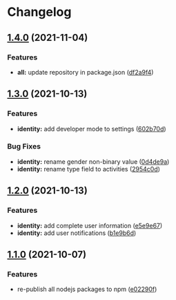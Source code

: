 # Changelog

## [1.4.0](https://www.github.com/animeapis/api-nodejs-client/compare/identity-v1.3.0...identity-v1.4.0) (2021-11-04)


### Features

* **all:** update repository in package.json ([df2a9f4](https://www.github.com/animeapis/api-nodejs-client/commit/df2a9f4e1a0f39cee3fb88929f1e775889f21063))

## [1.3.0](https://www.github.com/animeapis/api-nodejs-client/compare/identity-v1.2.0...identity-v1.3.0) (2021-10-13)


### Features

* **identity:** add developer mode to settings ([602b70d](https://www.github.com/animeapis/api-nodejs-client/commit/602b70d740253a6c0034d5159a9849e7fcf06b9d))


### Bug Fixes

* **identity:** rename gender non-binary value ([0d4de9a](https://www.github.com/animeapis/api-nodejs-client/commit/0d4de9a2e685af73060d55d8dd9c6c72bc88f043))
* **identity:** rename type field to activities ([2954c0d](https://www.github.com/animeapis/api-nodejs-client/commit/2954c0d98d3c15575271a96bce2281a40bd1d747))

## [1.2.0](https://www.github.com/animeapis/api-nodejs-client/compare/identity-v1.1.0...identity-v1.2.0) (2021-10-13)


### Features

* **identity:** add complete user information ([e5e9e67](https://www.github.com/animeapis/api-nodejs-client/commit/e5e9e67f83631a9b59141681431cf8adf939a5d8))
* **identity:** add user notifications ([b1e9b6d](https://www.github.com/animeapis/api-nodejs-client/commit/b1e9b6d8760005814de318c2ed9185f0ccf3643e))

## [1.1.0](https://www.github.com/animeapis/api-nodejs-client/compare/identity-v1.0.0...identity-v1.1.0) (2021-10-07)


### Features

* re-publish all nodejs packages to npm ([e02290f](https://www.github.com/animeapis/api-nodejs-client/commit/e02290fa767b60f77fabeabe23697ea51dda791a))
